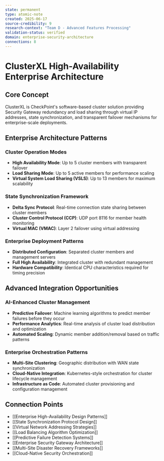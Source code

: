 ```yaml
---
state: permanent
type: atomic-note
created: 2025-06-17
source-credibility: 9
research-context: "Team D - Advanced Features Processing"
validation-status: verified
domain: enterprise-security-architecture
connections: 8
---
```


# ClusterXL High-Availability Enterprise Architecture

## Core Concept
ClusterXL is CheckPoint's software-based cluster solution providing Security Gateway redundancy and load sharing through virtual IP addresses, state synchronization, and transparent failover mechanisms for enterprise-scale deployments.

## Enterprise Architecture Patterns

### **Cluster Operation Modes**
- **High Availability Mode**: Up to 5 cluster members with transparent failover
- **Load Sharing Mode**: Up to 5 active members for performance scaling
- **Virtual System Load Sharing (VSLS)**: Up to 13 members for maximum scalability

### **State Synchronization Framework**
- **Delta Sync Protocol**: Real-time connection state sharing between cluster members
- **Cluster Control Protocol (CCP)**: UDP port 8116 for member health monitoring
- **Virtual MAC (VMAC)**: Layer 2 failover using virtual addressing

### **Enterprise Deployment Patterns**
- **Distributed Configuration**: Separated cluster members and management servers
- **Full High Availability**: Integrated cluster with redundant management
- **Hardware Compatibility**: Identical CPU characteristics required for timing precision

## Advanced Integration Opportunities

### **AI-Enhanced Cluster Management**
- **Predictive Failover**: Machine learning algorithms to predict member failures before they occur
- **Performance Analytics**: Real-time analysis of cluster load distribution and optimization
- **Automated Scaling**: Dynamic member addition/removal based on traffic patterns

### **Enterprise Orchestration Patterns**
- **Multi-Site Clustering**: Geographic distribution with WAN state synchronization
- **Cloud-Native Integration**: Kubernetes-style orchestration for cluster lifecycle management
- **Infrastructure as Code**: Automated cluster provisioning and configuration management

## Connection Points
- [[Enterprise High-Availability Design Patterns]]
- [[State Synchronization Protocol Design]]
- [[Virtual Network Addressing Strategies]]
- [[Load Balancing Algorithm Optimization]]
- [[Predictive Failure Detection Systems]]
- [[Enterprise Security Gateway Architecture]]
- [[Multi-Site Disaster Recovery Frameworks]]
- [[Cloud-Native Security Orchestration]]